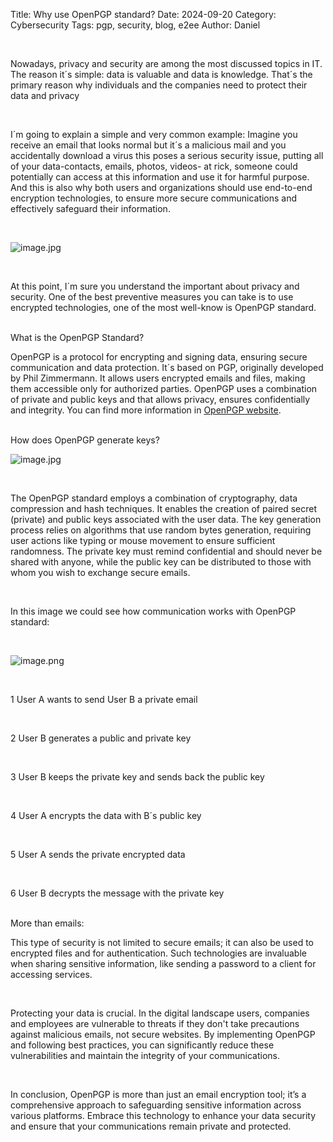 Title: Why use OpenPGP standard?
Date: 2024-09-20
Category: Cybersecurity
Tags: pgp, security, blog, e2ee
Author: Daniel

<br>

Nowadays, privacy and security are among the most discussed topics in IT. The reason it´s simple: data is valuable and 
data is knowledge. That´s the primary reason why individuals and the companies need to protect their data and privacy

<br>

I´m going to explain a simple and very common example: Imagine you receive an email that looks normal but it´s a 
malicious mail and you accidentally download a virus this poses a serious security issue, putting all of your 
data-contacts, emails, photos, videos- at rick, someone could potentially can access at this information and use it for 
harmful purpose.
And this is also why both users and organizations should use end-to-end encryption technologies, to ensure more secure 
communications and effectively safeguard their information.

<br>

![image.jpg]({static}/images/security.jpg)

<br>

At this point, I´m sure you understand the important about privacy and security. One of the best preventive measures you 
can take is to use encrypted technologies, one of the most well-know is OpenPGP standard. 

<br>
<span class="sub-title">
  What is the OpenPGP Standard?
</span>

<br>

OpenPGP is a protocol for encrypting and signing data, ensuring secure communication and data protection. It´s based on
PGP, originally developed by Phil Zimmermann. It allows users encrypted emails and files, making them accessible only 
for authorized parties. OpenPGP uses a combination of private and public keys and that allows privacy, ensures 
confidentially and integrity. You can find more information in [OpenPGP website](https://www.openpgp.org/).

<br>

<span class="sub-title">
  How does OpenPGP generate keys? 
</span>

<br>

![image.jpg]({static}/images/PGP.jpg)

<br>

The OpenPGP standard employs a combination of cryptography, data compression and hash techniques. It enables the creation
of paired secret (private) and public keys associated with the user data. The key generation process relies on algorithms 
that use random bytes generation, requiring user actions like typing or mouse movement to ensure sufficient randomness. 
The private key must remind confidential and should never be shared with anyone, while the public key can be distributed
to those with whom you wish to exchange secure emails.

<br>

In this image we could see how communication works with OpenPGP standard: 

<br>

![image.png]({static}/images/PGPmail.png)

<br>

1 User A wants to send User B a private email 

<br>

2 User B generates a public and private key

<br>

3 User B keeps the private key and sends back the public key

<br>

4 User A encrypts the data with B´s public key

<br>

5 User A sends the private encrypted data

<br>

6 User B decrypts the message with the private key


<br>

<span class="sub-title">
  More than emails:
</span>

<br>

This type of security is not limited to secure emails; it can also be used to encrypted files and for authentication.
Such technologies are invaluable when sharing sensitive information, like sending a password to a client for accessing
services.

<br>

Protecting your data is crucial. In the digital landscape users, companies and employees are vulnerable to threats if 
they don't take precautions against malicious emails, not secure websites.  By implementing OpenPGP and following best 
practices, you can significantly reduce these vulnerabilities and maintain the integrity of your communications.

<br>

In conclusion, OpenPGP is more than just an email encryption tool; it’s a comprehensive approach to safeguarding 
sensitive information across various platforms. Embrace this technology to enhance your data security and ensure that 
your communications remain private and protected.

